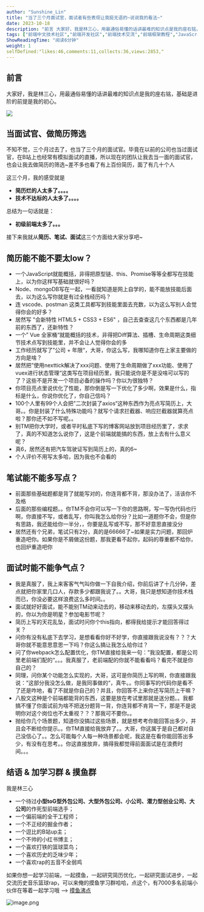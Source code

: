 ```yaml
---
author: "Sunshine_Lin"
title: "当了三个月面试官，面试者有些表现让我挺无语的~说说我的看法~"
date: 2023-10-18
description: "前言 大家好，我是林三心，用最通俗易懂的话讲最难的知识点是我的座右铭，基础是进阶的前提是我的初心。 当面试官、做简历筛选 不知不觉，三个月过去了，也当了三个月的面试官。毕竟在以前的公司也当过面试官，在"
tags: ["前端中文技术社区","前端开发社区","前端技术交流","前端框架教程","JavaScript 学习资源","CSS 技巧与最佳实践","HTML5 最新动态","前端工程师职业发展","开源前端项目","前端技术趋势"]
ShowReadingTime: "阅读6分钟"
weight: 1
selfDefined:"likes:46,comments:11,collects:36,views:2853,"
---
```

前言
--

大家好，我是林三心，用最通俗易懂的话讲最难的知识点是我的座右铭，基础是进阶的前提是我的初心。

![](/images/jueJin/5279bbe5a77546c.png)

当面试官、做简历筛选
----------

不知不觉，三个月过去了，也当了三个月的面试官。毕竟在以前的公司也当过面试官，在B站上也经常有模拟面试的直播，所以现在的团队让我去当一面的面试官，也会让我去做简历的筛选~差不多也看了有上百份简历，面了有几十个人

这三个月，我的感受就是

*   **简历烂的人太多了。。。。**
*   **技术不达标的人太多了。。。。**

总结为一句话就是：

*   **初级前端太多了。。。**

接下来我就从**简历、笔试、面试**这三个方面给大家分享吧~

简历能不能不要太low？
------------

*   一个JavaScript就能概括，非得把原型链、this、Promise等等全都写在技能上，以为你这样写基础就很好吗？
*   Node、mongoDB写在一起，一看就知道是网上自学的，能不能放技能后面去，以为这么写你就是有过全栈经历吗？
*   连 vscode、postman 这类工具都写到技能里面去充数，以为这么写别人会觉得你会的好多？
*   居然写 "会新特性 HTML5 + CSS3 + ES6" ，自己去查查这几个东西都是几年前的东西了，还新特性？
*   一个” Vue 全家桶“就能概括的技术，非得把Diff算法、插槽、生命周期这类细节技术点写到技能里，并不会让人觉得你会的多
*   工作经历就写了”公司 + 年限“，大哥，你这么写，我哪知道你在上家主要做的方向是啥？
*   居然把”使用nexttick解决了xxx问题、使用了生命周期做了xxx功能、使用了vuex进行状态管理“这类写在项目经历里，我只能说你是不是没啥可以写的了？这些不是开发一个项目必备的操作吗？你以为很独特？
*   你项目亮点里说优化了性能，那你倒是写一下优化了多少啊，效果是什么，指标是什么，你说你优化了，你自己信吗？
*   100个人里有99个人会把”二次封装了axios“这种东西作为亮点写简历上，大哥。。你是封装了什么特殊功能吗？就写个请求拦截器、响应拦截器就算亮点啦？那你还不如不写呢。。
*   别TM把你大学时，或者平时私底下写的博客网站放到项目经历里了，求求了，真的不知道怎么说你了，这是个前端就能搞的东西，放上去有什么意义呢？
*   真6，居然还有把汽车驾驶证写到简历上的，真的6~
*   个人评价不用写太多哈，因为我也不会看的

笔试能不能多写点？
---------

*   前面那些基础题都是背了就能写对的，你连背都不背，那没办法了，活该你不及格
*   后面的那些编程题。。你TM不会你可以写一下你的思路啊，写一写伪代码也行啊，你直接不写，或者乱写，你叫我怎么给你分？比如一道题你不会，但是你有思路，我还能给你一半分，，你要是乱写或不写，那不好意思直接没分
*   居然还有个兄弟，笔试只有2分，真的是66666了~如果是实力问题，那回炉重造吧你。如果你是不屑做这份题，那我更看不起你，起码的尊重都不给你，也回炉重造吧你

面试时能不能争气点？
----------

*   我是真服了，我上来客客气气叫你做一下自我介绍，你前后讲了十几分钟，差点就把你家里几口人，存款多少都跟我说了。。大哥，我只是想知道你技术栈而已，你没必要这样浪费这么多时间。。
*   面试就好好面试，能不能别TM动来动去的，移动来移动去的，左摆头又摆头的，你以为你是明星？参加电影节呢？
*   简历上写的天花乱坠，面试时问你个this指向，都得我给提示才能回答得过关？
*   问你有没有私底下去学习，是想看看你好不好学，你直接跟我说没有？？？大哥你就不能意思意思一下吗？你这么搞让我怎么给你过？
*   问了你webpack怎么配置优化，你TM直接给我来一句：”我没配置，都是公司里老前端们配的“。。。我真服了，老前端配的你就不能看看吗？看完不就是你自己的？
*   同理，问你某个功能怎么实现的，大哥，这可是你简历上写的啊，你直接跟我说：”这部分我没怎么做，是我同事做的“，真牛。。你同事写的代码你是看不了还是咋地，看了不就是你自己的？并且，你回答不上来你还写简历上干嘛？
*   八股文这种是个前端都能背的东西，这要是放在考试里那就是送分题。。我都搞不懂了你面试前为啥不把送分题背一背，你连背都不肯背一下，那是不是说明你对这个岗位也不太重视？？？那我可不要你。。
*   抛给你几个场景题，知道你没搞过这些场景，就是想考考你能回答出多少，并且会不断给你提示。。你TM直接给我放弃了。。大哥，你这属于是自己都对自己没信心了。。怎么可能每个人每一种场景都会呢，我这是在看你能回答出多少，有没有在思考。。你这直接放弃，搞得我都觉得前面面试是在浪费时间。。。

结语 & 加学习群 & 摸鱼群
---------------

我是林三心

*   一个待过**小型toG型外包公司、大型外包公司、小公司、潜力型创业公司、大公司**的作死型前端选手；
*   一个偏前端的全干工程师；
*   一个不正经的掘金作者；
*   一个逗比的B站up主；
*   一个不帅的小红书博主；
*   一个喜欢打铁的篮球菜鸟；
*   一个喜欢历史的乏味少年；
*   一个喜欢rap的五音不全弱鸡

如果你想一起学习前端，一起摸鱼，一起研究简历优化，一起研究面试进步，一起交流历史音乐篮球rap，可以来俺的摸鱼学习群哈哈，点这个，有7000多名前端小伙伴在等着一起学习哦 --> [摸鱼沸点](https://juejin.cn/pin/7035153948126216206 "https://juejin.cn/pin/7035153948126216206")

![image.png](/images/jueJin/b36bfee92a124ae.png)